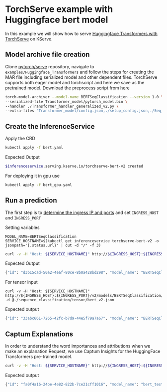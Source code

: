 # TorchServe example with Huggingface bert model

In this example we will show how to serve [Huggingface Transformers with TorchServe](https://github.com/pytorch/serve/tree/master/examples/Huggingface_Transformers)
on KServe.

## Model archive file creation

Clone [pytorch/serve](https://github.com/pytorch/serve) repository,
navigate to `examples/Huggingface_Transformers` and follow the steps for creating the MAR file including serialized model and other dependent files.
TorchServe supports both eager model and torchscript and here we save as the pretrained model. 
Download the preprocess script from [here](./sequence_classification/Transformer_handler_generalized_v2.py)
 
```bash
torch-model-archiver --model-name BERTSeqClassification --version 1.0 \
--serialized-file Transformer_model/pytorch_model.bin \
--handler ./Transformer_handler_generalized_v2.py \
--extra-files "Transformer_model/config.json,./setup_config.json,./Seq_classification_artifacts/index_to_name.json,./Transformer_handler_generalized.py"
```

## Create the InferenceService

Apply the CRD

```bash
kubectl apply -f bert.yaml
```

Expected Output

```bash
$inferenceservice.serving.kserve.io/torchserve-bert-v2 created
```

For deploying it in gpu use

```bash
kubectl apply -f bert_gpu.yaml
```

## Run a prediction

The first step is to [determine the ingress IP and ports](../../../../../README.md#determine-the-ingress-ip-and-ports) and set `INGRESS_HOST` and `INGRESS_PORT`

Setting variables

```
MODEL_NAME=BERTSeqClassification
SERVICE_HOSTNAME=$(kubectl get inferenceservice torchserve-bert-v2 -o jsonpath='{.status.url}' | cut -d "/" -f 3)
```

```bash
curl -v -H "Host: ${SERVICE_HOSTNAME}" http://${INGRESS_HOST}:${INGRESS_PORT}/v2/models/BERTSeqClassification/infer -d @./sequence_classification/bytes/bert_v2.json
```

Expected Output

```bash
{"id": "d3b15cad-50a2-4eaf-80ce-8b0a428bd298", "model_name": "BERTSeqClassification", "model_version": "1.0", "outputs": [{"name": "predict", "shape": [], "datatype": "BYTES", "data": ["Not Accepted"]}]}
```

For tensor input

```
curl -v -H "Host: ${SERVICE_HOSTNAME}" http://${INGRESS_HOST}:${INGRESS_PORT}/v2/models/BERTSeqClassification/infer -d @./sequence_classification/tensor/bert_v2.json
```

Expected output
```bash
{"id": "33abc661-7265-42fc-b7d9-44e5f79a7a67", "model_name": "BERTSeqClassification", "model_version": "1.0", "outputs": [{"name": "predict", "shape": [], "datatype": "BYTES", "data": ["Not Accepted"]}]}
```

## Captum Explanations
In order to understand the word importances and attributions when we make an explanation Request, we use Captum Insights for the HuggingFace Transformers pre-trained model.
```bash
curl -v -H "Host: ${SERVICE_HOSTNAME}" http://${INGRESS_HOST}:${INGRESS_PORT}/v2/models/BERTSeqClassification/explain -d ./sequence_classification/bytes/bert_v2.json

```

Expected output

```bash
{"id": "fa0f4a16-24be-4e82-822b-7ce21cff1016", "model_name": "bert_test", "model_version": "1", "outputs": [{"name": "explain", "shape": [], "datatype": "BYTES", "data": [{"words": ["[CLS]", "[unused65]", "[unused103]", "[unused106]", "[unused106]", "[unused104]", "[unused97]", "[CLS]", "[unused109]", "[MASK]", "[unused31]", "[unused99]", "[unused96]", "[unused110]", "[unused31]", "[unused109]", "[CLS]", "[unused107]", "[unused106]", "[unused109]", "[unused111]", "[CLS]", "[UNK]", "[unused31]", "[unused106]", "[unused105]", "[unused31]", "[unused111]", "[unused99]", "[CLS]", "[unused31]", "[CLS]", "[unused98]", "[unused106]", "[unused105]", "[unused106]", "[unused104]", "[unused116]", "[SEP]"], "importances": [-0.5779647849140105, 0.017149979253482668, 0.02520071691362777, 0.10127131153071542, 0.11157838511306105, 0.10381272285539787, 0.11320268752645515, -0.18749022141160918, 0.09715615163453448, -0.23825046155397892, 0.07830538237901745, 0.052386644292540425, 0.06916019909789417, 0.0489200370513321, 0.06125091233381835, 0.10910945892939933, -0.20546550665577787, 0.03657186541090417, 0.03873832137700618, 0.07419369954398138, 0.03729456936648431, -0.2576498669080684, -0.14288095272100626, 0.04121622648595307, 0.06318685560063542, 0.012703899463284731, 0.03181142622138418, 0.03485410565174061, 0.049515843720263124, -0.18949917348232484, 0.03956454265824759, -0.2113086240763918, 0.028525852720988263, 0.04318882441540453, 0.018988349248547743, 0.07123601660669067, 0.061472429104257806, 0.023899392506903514, 0.49172702017614983], "delta": 0.9374768388549066}]}]}
```


